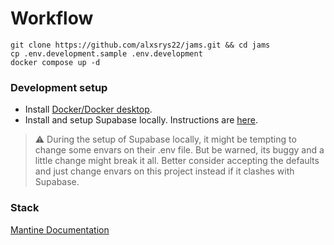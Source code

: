 # Workflow
```
git clone https://github.com/alxsrys22/jams.git && cd jams
cp .env.development.sample .env.development
docker compose up -d
```

### Development setup

- Install [Docker/Docker desktop](https://www.docker.com/products/docker-desktop/).
- Install and setup Supabase locally. Instructions are [here](https://supabase.com/docs/guides/self-hosting/docker).

> :warning: During the setup of Supabase locally, it might be tempting to change some envars on their .env file. But be warned, its buggy and a little change might break it all. Better consider accepting the defaults and just change envars on this project instead if it clashes with Supabase.

### Stack

[Mantine Documentation](https://mantine.dev/guides/next/)

